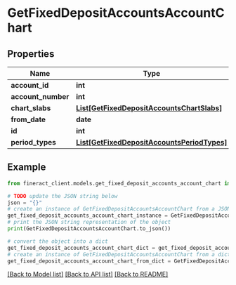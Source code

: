 # GetFixedDepositAccountsAccountChart


## Properties

Name | Type | Description | Notes
------------ | ------------- | ------------- | -------------
**account_id** | **int** |  | [optional] 
**account_number** | **int** |  | [optional] 
**chart_slabs** | [**List[GetFixedDepositAccountsChartSlabs]**](GetFixedDepositAccountsChartSlabs.md) |  | [optional] 
**from_date** | **date** |  | [optional] 
**id** | **int** |  | [optional] 
**period_types** | [**List[GetFixedDepositAccountsPeriodTypes]**](GetFixedDepositAccountsPeriodTypes.md) |  | [optional] 

## Example

```python
from fineract_client.models.get_fixed_deposit_accounts_account_chart import GetFixedDepositAccountsAccountChart

# TODO update the JSON string below
json = "{}"
# create an instance of GetFixedDepositAccountsAccountChart from a JSON string
get_fixed_deposit_accounts_account_chart_instance = GetFixedDepositAccountsAccountChart.from_json(json)
# print the JSON string representation of the object
print(GetFixedDepositAccountsAccountChart.to_json())

# convert the object into a dict
get_fixed_deposit_accounts_account_chart_dict = get_fixed_deposit_accounts_account_chart_instance.to_dict()
# create an instance of GetFixedDepositAccountsAccountChart from a dict
get_fixed_deposit_accounts_account_chart_from_dict = GetFixedDepositAccountsAccountChart.from_dict(get_fixed_deposit_accounts_account_chart_dict)
```
[[Back to Model list]](../README.md#documentation-for-models) [[Back to API list]](../README.md#documentation-for-api-endpoints) [[Back to README]](../README.md)


